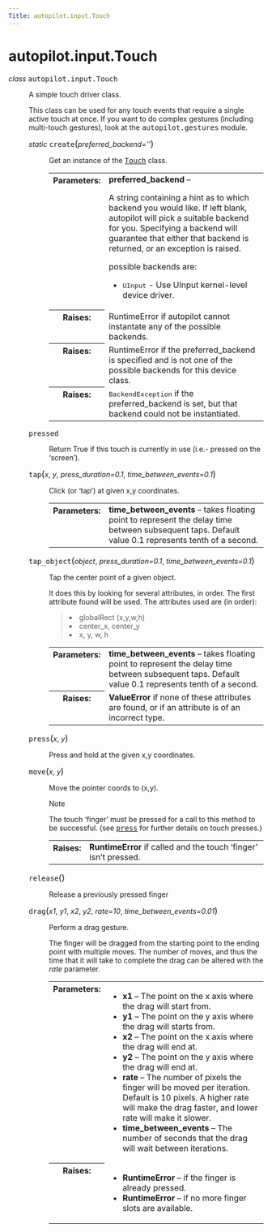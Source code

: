 ```yaml
---
Title: autopilot.input.Touch
---
```


# autopilot.input.Touch

<dl class="class">
<dt id="autopilot.input.Touch">
<em class="property">class </em><tt class="descclassname">autopilot.input.</tt><tt class="descname">Touch</tt><a class="reference internal" href="../1.5.0/autopilot.input.Touch.md#Touch"></a><a class="headerlink" href="#autopilot.input.Touch" title="Permalink to this definition"></a></dt>
<dd><p>A simple touch driver class.</p>
<p>This class can be used for any touch events that require a single active
touch at once. If you want to do complex gestures (including multi-touch
gestures), look at the <tt class="xref py py-mod docutils literal"><span class="pre">autopilot.gestures</span></tt> module.</p>
<dl class="staticmethod">
<dt id="autopilot.input.Touch.create">
<em class="property">static </em><tt class="descname">create</tt><big>(</big><em>preferred_backend=''</em><big>)</big><a class="reference internal" href="../1.5.0/autopilot.input.Touch.md#Touch.create"></a><a class="headerlink" href="#autopilot.input.Touch.create" title="Permalink to this definition"></a></dt>
<dd><p>Get an instance of the <a class="reference internal" href="../1.5.0/autopilot.input.Touch.md#autopilot.input.Touch" title="autopilot.input.Touch"><tt class="xref py py-class docutils literal"><span class="pre">Touch</span></tt></a> class.</p>
<table class="docutils field-list" frame="void" rules="none">
<col class="field-name" />
<col class="field-body" />
<tbody valign="top">
<tr class="field-odd field"><th class="field-name">Parameters:</th><td class="field-body"><strong>preferred_backend</strong> &#8211; <p>A string containing a hint as to which
backend you would like. If left blank, autopilot will pick a
suitable backend for you. Specifying a backend will guarantee that
either that backend is returned, or an exception is raised.</p>
<p>possible backends are:</p>
<ul class="simple">
<li><tt class="docutils literal"><span class="pre">UInput</span></tt> - Use UInput kernel-level device driver.</li>
</ul>
</td>
</tr>
<tr class="field-even field"><th class="field-name">Raises:</th><td class="field-body">RuntimeError if autopilot cannot instantate any of the
possible backends.</td>
</tr>
<tr class="field-odd field"><th class="field-name">Raises:</th><td class="field-body">RuntimeError if the preferred_backend is specified and is not
one of the possible backends for this device class.</td>
</tr>
<tr class="field-even field"><th class="field-name">Raises:</th><td class="field-body"><tt class="xref py py-class docutils literal"><span class="pre">BackendException</span></tt> if the preferred_backend
is set, but that backend could not be instantiated.</td>
</tr>
</tbody>
</table>
</dd></dl>
<dl class="attribute">
<dt id="autopilot.input.Touch.pressed">
<tt class="descname">pressed</tt><a class="reference internal" href="../1.5.0/autopilot.input.Touch.md#Touch.pressed"></a><a class="headerlink" href="#autopilot.input.Touch.pressed" title="Permalink to this definition"></a></dt>
<dd><p>Return True if this touch is currently in use (i.e.- pressed on the
&#8216;screen&#8217;).</p>
</dd></dl>
<dl class="method">
<dt id="autopilot.input.Touch.tap">
<tt class="descname">tap</tt><big>(</big><em>x</em>, <em>y</em>, <em>press_duration=0.1</em>, <em>time_between_events=0.1</em><big>)</big><a class="reference internal" href="../1.5.0/autopilot.input.Touch.md#Touch.tap"></a><a class="headerlink" href="#autopilot.input.Touch.tap" title="Permalink to this definition"></a></dt>
<dd><p>Click (or &#8216;tap&#8217;) at given x,y coordinates.</p>
<table class="docutils field-list" frame="void" rules="none">
<col class="field-name" />
<col class="field-body" />
<tbody valign="top">
<tr class="field-odd field"><th class="field-name">Parameters:</th><td class="field-body"><strong>time_between_events</strong> &#8211; takes floating point to represent the
delay time between subsequent taps. Default value 0.1 represents
tenth of a second.</td>
</tr>
</tbody>
</table>
</dd></dl>
<dl class="method">
<dt id="autopilot.input.Touch.tap_object">
<tt class="descname">tap_object</tt><big>(</big><em>object</em>, <em>press_duration=0.1</em>, <em>time_between_events=0.1</em><big>)</big><a class="reference internal" href="../1.5.0/autopilot.input.Touch.md#Touch.tap_object"></a><a class="headerlink" href="#autopilot.input.Touch.tap_object" title="Permalink to this definition"></a></dt>
<dd><p>Tap the center point of a given object.</p>
<p>It does this by looking for several attributes, in order. The first
attribute found will be used. The attributes used are (in order):</p>
<blockquote>
<li>globalRect (x,y,w,h)</li>
<li>center_x, center_y</li>
<li>x, y, w, h</li>
</ul>
</blockquote>
<table class="docutils field-list" frame="void" rules="none">
<col class="field-name" />
<col class="field-body" />
<tbody valign="top">
<tr class="field-odd field"><th class="field-name">Parameters:</th><td class="field-body"><strong>time_between_events</strong> &#8211; takes floating point to represent the
delay time between subsequent taps. Default value 0.1 represents
tenth of a second.</td>
</tr>
<tr class="field-even field"><th class="field-name">Raises:</th><td class="field-body"><strong>ValueError</strong> if none of these attributes are found, or if an
attribute is of an incorrect type.</td>
</tr>
</tbody>
</table>
</dd></dl>
<dl class="method">
<dt id="autopilot.input.Touch.press">
<tt class="descname">press</tt><big>(</big><em>x</em>, <em>y</em><big>)</big><a class="reference internal" href="../1.5.0/autopilot.input.Touch.md#Touch.press"></a><a class="headerlink" href="#autopilot.input.Touch.press" title="Permalink to this definition"></a></dt>
<dd><p>Press and hold at the given x,y coordinates.</p>
</dd></dl>
<dl class="method">
<dt id="autopilot.input.Touch.move">
<tt class="descname">move</tt><big>(</big><em>x</em>, <em>y</em><big>)</big><a class="reference internal" href="../1.5.0/autopilot.input.Touch.md#Touch.move"></a><a class="headerlink" href="#autopilot.input.Touch.move" title="Permalink to this definition"></a></dt>
<dd><p>Move the pointer coords to (x,y).</p>
<p class="first admonition-title">Note</p>
<p class="last">The touch &#8216;finger&#8217; must be pressed for a call to this
method to be successful. (see <a class="reference internal" href="../1.5.0/autopilot.input.Touch.md#autopilot.input.Touch.press" title="autopilot.input.Touch.press"><tt class="xref py py-meth docutils literal"><span class="pre">press</span></tt></a> for further details on
touch presses.)</p>
<table class="docutils field-list" frame="void" rules="none">
<col class="field-name" />
<col class="field-body" />
<tbody valign="top">
<tr class="field-odd field"><th class="field-name">Raises:</th><td class="field-body"><strong>RuntimeError</strong> if called and the touch &#8216;finger&#8217; isn&#8217;t
pressed.</td>
</tr>
</tbody>
</table>
</dd></dl>
<dl class="method">
<dt id="autopilot.input.Touch.release">
<tt class="descname">release</tt><big>(</big><big>)</big><a class="reference internal" href="../1.5.0/autopilot.input.Touch.md#Touch.release"></a><a class="headerlink" href="#autopilot.input.Touch.release" title="Permalink to this definition"></a></dt>
<dd><p>Release a previously pressed finger</p>
</dd></dl>
<dl class="method">
<dt id="autopilot.input.Touch.drag">
<tt class="descname">drag</tt><big>(</big><em>x1</em>, <em>y1</em>, <em>x2</em>, <em>y2</em>, <em>rate=10</em>, <em>time_between_events=0.01</em><big>)</big><a class="reference internal" href="../1.5.0/autopilot.input.Touch.md#Touch.drag"></a><a class="headerlink" href="#autopilot.input.Touch.drag" title="Permalink to this definition"></a></dt>
<dd><p>Perform a drag gesture.</p>
<p>The finger will be dragged from the starting point to the ending point
with multiple moves. The number of moves, and thus the time that it
will take to complete the drag can be altered with the <cite>rate</cite>
parameter.</p>
<table class="docutils field-list" frame="void" rules="none">
<col class="field-name" />
<col class="field-body" />
<tbody valign="top">
<tr class="field-odd field"><th class="field-name">Parameters:</th><td class="field-body"><ul class="first simple">
<li><strong>x1</strong> &#8211; The point on the x axis where the drag will start from.</li>
<li><strong>y1</strong> &#8211; The point on the y axis where the drag will starts from.</li>
<li><strong>x2</strong> &#8211; The point on the x axis where the drag will end at.</li>
<li><strong>y2</strong> &#8211; The point on the y axis where the drag will end at.</li>
<li><strong>rate</strong> &#8211; The number of pixels the finger will be moved per
iteration. Default is 10 pixels. A higher rate will make the drag
faster, and lower rate will make it slower.</li>
<li><strong>time_between_events</strong> &#8211; The number of seconds that the drag will
wait between iterations.</li>
</ul>
</td>
</tr>
<tr class="field-even field"><th class="field-name">Raises:</th><td class="field-body"><ul class="first last simple">
<li><strong>RuntimeError</strong> &#8211; if the finger is already pressed.</li>
<li><strong>RuntimeError</strong> &#8211; if no more finger slots are available.</li>
</ul>
</td>
</tr>
</tbody>
</table>
</dd></dl>
</dd></dl>
